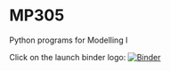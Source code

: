 # MP305
 Python programs for Modelling I

Click on the launch binder logo: 
[![Binder](https://mybinder.org/badge_logo.svg)](https://mybinder.org/v2/gh/mptuite/my-first-binder/master)